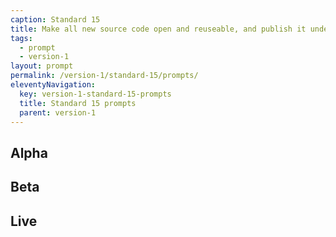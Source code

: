 ```yaml
---
caption: Standard 15
title: Make all new source code open and reuseable, and publish it under appropriate licences (or provide a convincing explanation as to why this cannot be done for specific subsets of the source code).
tags:
  - prompt
  - version-1
layout: prompt
permalink: /version-1/standard-15/prompts/
eleventyNavigation:
  key: version-1-standard-15-prompts
  title: Standard 15 prompts
  parent: version-1
---
```


## Alpha

## Beta

## Live
